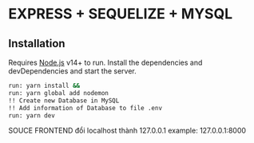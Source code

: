 # EXPRESS + SEQUELIZE + MYSQL

## Installation

Requires [Node.js](https://nodejs.org/) v14+ to run.
Install the dependencies and devDependencies and start the server.
```sh
run: yarn install &&
run: yarn global add nodemon
!! Create new Database in MySQL
!! Add information of Database to file .env 
run: yarn dev
```

SOUCE FRONTEND đổi localhost thành 127.0.0.1 example: 127.0.0.1:8000
